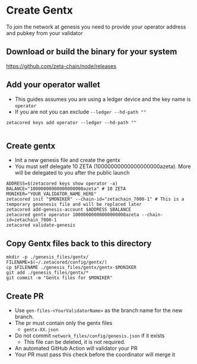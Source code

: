 # Create Gentx

To join the network at genesis you need to provide your operator address and pubkey from your validator

## Download or build the binary for your system
https://github.com/zeta-chain/node/releases


## Add your operator wallet
- This guides assumes you are using a ledger device and the key name is `operator` 
- If you are not you can exclude `--ledger --hd-path ""`

```
zetacored keys add operator --ledger --hd-path ""


```
## Create gentx
- Init a new genesis file and create the gentx
- You must self delegate 10 ZETA (10000000000000000000azeta). More will be delegated to you after the public launch 

```
ADDRESS=$(zetacored keys show operator -a)
BALANCE="10000000000000000000azeta" # 10 ZETA
MONIKER="YOUR_VALIDATOR_NAME_HERE"
zetacored init "$MONIKER" --chain-id="zetachain_7000-1" # This is a temporary genenesis file and will be replaced later
zetacored add-genesis-account $ADDRESS $BALANCE
zetacored gentx operator 10000000000000000000azeta --chain-id=zetachain_7000-1
zetacored validate-genesis
```

## Copy Gentx files back to this directory 

```
mkdir -p ./genesis_files/gentx/
FILENAME=$(~/.zetacored/config/gentx/)
cp $FILENAME ./genesis_files/gentx/gentx-$MONIKER
git add ./genesis_files/gentx/*
git commit -m "Gentx files for $MONIKER"
```

## Create PR

- Use `gen-files-<YourValidatorName>` as the branch name for the new branch.
- The pr must contain only the gentx files
  - `gentx-XX.json`
- Do not commit `network_files/config/genesis.json` if it exists
  - This file can be deleted, it is not required.
- An automated GitHub Action will validator your PR
- Your PR must pass this check before the coordinator will merge it



